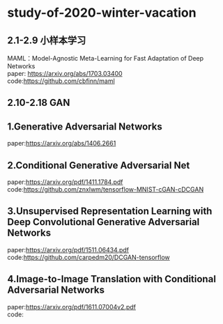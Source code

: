 # study-of-2020-winter-vacation

2.1-2.9 小样本学习
----
MAML：Model-Agnostic Meta-Learning for Fast Adaptation of Deep Networks<br>
paper: https://arxiv.org/abs/1703.03400<br>
code:https://github.com/cbfinn/maml


2.10-2.18 GAN
-----
## 1.Generative Adversarial Networks
paper:https://arxiv.org/abs/1406.2661

## 2.Conditional Generative Adversarial Net
paper:https://arxiv.org/pdf/1411.1784.pdf<br>
code:https://github.com/znxlwm/tensorflow-MNIST-cGAN-cDCGAN

## 3.Unsupervised Representation Learning with Deep Convolutional Generative Adversarial Networks 
paper:https://arxiv.org/pdf/1511.06434.pdf<br>
code:https://github.com/carpedm20/DCGAN-tensorflow

## 4.Image-to-Image Translation with Conditional Adversarial Networks
paper:https://arxiv.org/pdf/1611.07004v2.pdf<br>
code:
